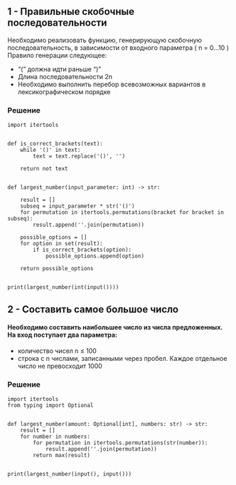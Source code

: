 ## 1 - Правильные скобочные последовательности
Необходимо реализовать функцию, генерирующую скобочную последовательность, в зависимости от входного параметра ( n = 0...10 )
Правило генерации следующее:
- “(” должна идти раньше “)”
- Длина последовательности 2n
- Необходимо выполнить перебор всевозможных вариантов в лексикографическом порядке
### Решение
```
import itertools


def is_correct_brackets(text):
    while '()' in text:
        text = text.replace('()', '')

    return not text


def largest_number(input_parameter: int) -> str:

    result = []
    subseq = input_parameter * str('()')
    for permutation in itertools.permutations(bracket for bracket in subseq):
        result.append(''.join(permutation))

    possible_options = []
    for option in set(result):
        if is_correct_brackets(option):
            possible_options.append(option)

    return possible_options


print(largest_number(int(input())))

```


## 2 - Составить самое большое число
#### Необходимо составить наибольшее число из числа предложенных. На вход поступает два параметра:
- количество чисел n ≤ 100
- строка с n числами, записанными через пробел. Каждое отдельное число не превосходит 1000
### Решение
```
import itertools
from typing import Optional


def largest_number(amount: Optional[int], numbers: str) -> str:
    result = []
    for number in numbers:
        for permutation in itertools.permutations(str(number)):
            result.append(''.join(permutation))
        return max(result)


print(largest_number(input(), input()))
```